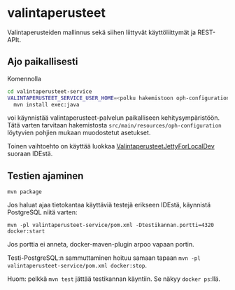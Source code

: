 # valintaperusteet

Valintaperusteiden mallinnus sekä siihen liittyvät käyttöliittymät
ja REST-APIt.

## Ajo paikallisesti

Komennolla

``` bash
cd valintaperusteet-service
VALINTAPERUSTEET_SERVICE_USER_HOME=<polku hakemistoon oph-configuration> \
  mvn install exec:java
```

voi käynnistää valintaperusteet-palvelun paikalliseen kehitysympäristöön. Tätä varten tarvitaan
hakemistosta `src/main/resources/oph-configuration` löytyvien pohjien mukaan muodostetut
asetukset.

Toinen vaihtoehto on käyttää luokkaa [ValintaperusteetJettyForLocalDev](valintaperusteet-testing/src/main/java/fi/vm/sade/service/valintaperusteet/ValintaperusteetJettyForLocalDev.java)
suoraan IDEstä.

## Testien ajaminen

``mvn package``

Jos haluat ajaa tietokantaa käyttäviä testejä erikseen IDEstä, käynnistä PostgreSQL niitä varten:

``mvn -pl valintaperusteet-service/pom.xml -Dtestikannan.portti=4320 docker:start``

Jos porttia ei anneta, docker-maven-plugin arpoo vapaan portin.

Testi-PostgreSQL:n sammuttaminen hoituu samaan tapaan `mvn -pl valintaperusteet-service/pom.xml docker:stop`.

Huom: pelkkä `mvn test` jättää testikannan käyntiin. Se näkyy `docker ps`:llä.
